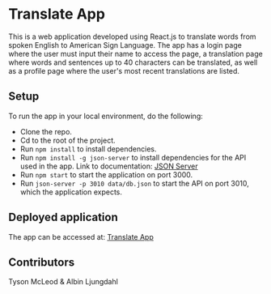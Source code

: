 # Translate App

This is a web application developed using React.js to translate words from spoken English to American Sign Language. The app has a login page where the user must input their name to access the page, a translation page where words and sentences up to 40 characters can be translated, as well as a profile page where the user's most recent translations are listed.

## Setup

To run the app in your local environment, do the following:

- Clone the repo.
- Cd to the root of the project.
- Run `npm install` to install dependencies.
- Run `npm install -g json-server` to install dependencies for the API used in the app. Link to documentation: [JSON Server](https://github.com/typicode/json-server)
- Run `npm start` to start the application on port 3000.
- Run `json-server -p 3010 data/db.json` to start the API on port 3010, which the application expects.

## Deployed application

The app can be accessed at: [Translate App](https://translate-app-deluxe.herokuapp.com/)

## Contributors

Tyson McLeod & Albin Ljungdahl